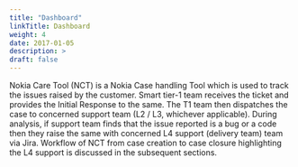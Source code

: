 ```yaml
---
title: "Dashboard"
linkTitle: Dashboard
weight: 4
date: 2017-01-05
description: >
draft: false
---
```


Nokia Care Tool (NCT) is a Nokia Case handling Tool which is used to track the issues raised by the customer.
Smart tier-1 team receives the ticket and provides the Initial Response to the same. The T1 team then dispatches the case to concerned support team (L2 / L3, whichever applicable).
During analysis, if support team finds that the issue reported is a bug or a code then they raise the same with concerned L4 support (delivery team) team via Jira.
Workflow of NCT from case creation to case closure highlighting the L4 support is discussed in the subsequent sections.
